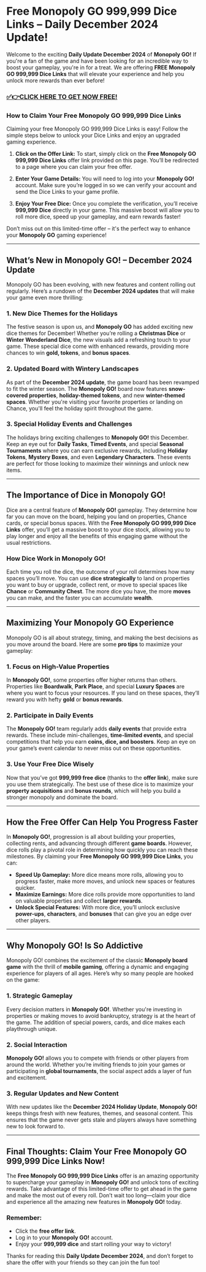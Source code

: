 # Free Monopoly GO 999,999 Dice Links – Daily December 2024 Update!

Welcome to the exciting **Daily Update December 2024** of **Monopoly GO!** If you're a fan of the game and have been looking for an incredible way to boost your gameplay, you're in for a treat. We are offering **FREE Monopoly GO 999,999 Dice Links** that will elevate your experience and help you unlock more rewards than ever before!

### [✅👉CLICK HERE TO GET NOW FREE!](https://freeforyou.xyz/monopoly/go/)

### **How to Claim Your Free Monopoly GO 999,999 Dice Links**

Claiming your free Monopoly GO 999,999 Dice Links is easy! Follow the simple steps below to unlock your Dice Links and enjoy an upgraded gaming experience.

1. **Click on the Offer Link:**
   To start, simply click on the **Free Monopoly GO 999,999 Dice Links** offer link provided on this page. You’ll be redirected to a page where you can claim your free offer.

2. **Enter Your Game Details:**
   You will need to log into your **Monopoly GO!** account. Make sure you’re logged in so we can verify your account and send the Dice Links to your game profile.

3. **Enjoy Your Free Dice:**
   Once you complete the verification, you’ll receive **999,999 Dice** directly in your game. This massive boost will allow you to roll more dice, speed up your gameplay, and earn rewards faster!

Don’t miss out on this limited-time offer – it's the perfect way to enhance your **Monopoly GO** gaming experience!

---

## What’s New in Monopoly GO! – December 2024 Update

Monopoly GO has been evolving, with new features and content rolling out regularly. Here’s a rundown of the **December 2024 updates** that will make your game even more thrilling:

### **1. New Dice Themes for the Holidays**
The festive season is upon us, and **Monopoly GO** has added exciting new dice themes for December! Whether you’re rolling a **Christmas Dice** or **Winter Wonderland Dice**, the new visuals add a refreshing touch to your game. These special dice come with enhanced rewards, providing more chances to win **gold, tokens**, and **bonus spaces**.

### **2. Updated Board with Wintery Landscapes**
As part of the **December 2024 update**, the game board has been revamped to fit the winter season. The **Monopoly GO!** board now features **snow-covered properties**, **holiday-themed tokens**, and new **winter-themed spaces**. Whether you're visiting your favorite properties or landing on Chance, you'll feel the holiday spirit throughout the game.

### **3. Special Holiday Events and Challenges**
The holidays bring exciting challenges to **Monopoly GO!** this December. Keep an eye out for **Daily Tasks**, **Timed Events**, and special **Seasonal Tournaments** where you can earn exclusive rewards, including **Holiday Tokens**, **Mystery Boxes**, and even **Legendary Characters**. These events are perfect for those looking to maximize their winnings and unlock new items.

---

## The Importance of Dice in Monopoly GO!

Dice are a central feature of **Monopoly GO!** gameplay. They determine how far you can move on the board, helping you land on properties, Chance cards, or special bonus spaces. With the **Free Monopoly GO 999,999 Dice Links** offer, you’ll get a massive boost to your dice stock, allowing you to play longer and enjoy all the benefits of this engaging game without the usual restrictions.

### **How Dice Work in Monopoly GO!**
Each time you roll the dice, the outcome of your roll determines how many spaces you’ll move. You can use **dice strategically** to land on properties you want to buy or upgrade, collect rent, or move to special spaces like **Chance** or **Community Chest**. The more dice you have, the more **moves** you can make, and the faster you can accumulate **wealth**.

---

## Maximizing Your Monopoly GO Experience

Monopoly GO is all about strategy, timing, and making the best decisions as you move around the board. Here are some **pro tips** to maximize your gameplay:

### **1. Focus on High-Value Properties**
In **Monopoly GO!**, some properties offer higher returns than others. Properties like **Boardwalk**, **Park Place**, and special **Luxury Spaces** are where you want to focus your resources. If you land on these spaces, they’ll reward you with hefty **gold** or **bonus rewards**.

### **2. Participate in Daily Events**
The **Monopoly GO!** team regularly adds **daily events** that provide extra rewards. These include mini-challenges, **time-limited events**, and special competitions that help you earn **coins, dice, and boosters**. Keep an eye on your game’s event calendar to never miss out on these opportunities.

### **3. Use Your Free Dice Wisely**
Now that you’ve got **999,999 free dice** (thanks to the **offer link**), make sure you use them strategically. The best use of these dice is to maximize your **property acquisitions** and **bonus rounds**, which will help you build a stronger monopoly and dominate the board.

---

## How the Free Offer Can Help You Progress Faster

In **Monopoly GO!**, progression is all about building your properties, collecting rents, and advancing through different **game boards**. However, dice rolls play a pivotal role in determining how quickly you can reach these milestones. By claiming your **Free Monopoly GO 999,999 Dice Links**, you can:

- **Speed Up Gameplay:** More dice means more rolls, allowing you to progress faster, make more moves, and unlock new spaces or features quicker.
- **Maximize Earnings:** More dice rolls provide more opportunities to land on valuable properties and collect **larger rewards**.
- **Unlock Special Features:** With more dice, you’ll unlock exclusive **power-ups**, **characters**, and **bonuses** that can give you an edge over other players.

---

## Why Monopoly GO! Is So Addictive

Monopoly GO! combines the excitement of the classic **Monopoly board game** with the thrill of **mobile gaming**, offering a dynamic and engaging experience for players of all ages. Here’s why so many people are hooked on the game:

### **1. Strategic Gameplay**
Every decision matters in **Monopoly GO!**. Whether you're investing in properties or making moves to avoid bankruptcy, strategy is at the heart of the game. The addition of special powers, cards, and dice makes each playthrough unique.

### **2. Social Interaction**
**Monopoly GO!** allows you to compete with friends or other players from around the world. Whether you’re inviting friends to join your games or participating in **global tournaments**, the social aspect adds a layer of fun and excitement.

### **3. Regular Updates and New Content**
With new updates like the **December 2024 Holiday Update**, **Monopoly GO!** keeps things fresh with new features, themes, and seasonal content. This ensures that the game never gets stale and players always have something new to look forward to.

---

## Final Thoughts: Claim Your Free Monopoly GO 999,999 Dice Links Now!

The **Free Monopoly GO 999,999 Dice Links** offer is an amazing opportunity to supercharge your gameplay in **Monopoly GO!** and unlock tons of exciting rewards. Take advantage of this limited-time offer to get ahead in the game and make the most out of every roll. Don’t wait too long—claim your dice and experience all the amazing new features in **Monopoly GO!** today.

### **Remember:**
- Click the **free offer link**.
- Log in to your **Monopoly GO!** account.
- Enjoy your **999,999 dice** and start rolling your way to victory!

Thanks for reading this **Daily Update December 2024**, and don’t forget to share the offer with your friends so they can join the fun too!
